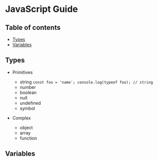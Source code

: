 # JavaScript Guide

## Table of contents
* [Types](#types)
* [Variables](#variables)

## Types
* Primitives
  * string
  `
  const foo = 'name';
  console.log(typeof foo); // string
  `
  * number
  * boolean
  * null
  * undefined
  * symbol

* Complex
  * object
  * array
  * function

## Variables